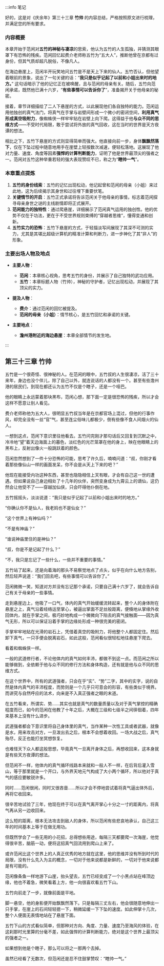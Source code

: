 :::info 笔记

好的，这是对《庆余年》第三十三章 **竹帅** 的内容总结，严格按照原文进行梳理，并满足您的所有要求。

### 内容概要

本章开始于范闲对**五竹的神秘与凄凉**的思索，他认为五竹的人生孤独，并猜测其眼罩下有恐怖的残疾。范闲回忆起费介老师称五竹为“五大人”，推断他曾在京都有过身份，但其气质却超凡脱俗，不像凡人。

在海边悬崖上，范闲半开玩笑地问五竹是不是天上下来的仙人。五竹否认，但他望着眼前的景象，说出了一句关键的话：“**我只是似乎记起了以前和小姐出来时的地方。**” 这句话暗示了他的记忆正在被唤醒，且与范闲的母亲有关。随后，五竹向范闲承诺，既然他已满十六岁，“**有些事情可以告诉你了**”，准备揭开关于他母亲的秘密。

接着，章节详细描绘了二人下悬崖的方式，以此展现他们各自独特的能力。范闲运用他独创的真气法门，将真气在手掌与岩壁间形成一个微小的密闭空间，**利用真气形成真空吸附力**，像蜘蛛侠一样牢牢贴在岩壁上向下爬。这得益于他**与众不同的思维方式**——不受时代局限，敢于尝试将外放的真气回收，这在当时的世界是天方夜谭的想法。

相比之下，五竹下悬崖的方式则显得简单而强大。他直接向前一步，身体**飘飘然落下**，仅在下坠过程中随意地用手在崖壁上轻按数次减速，便轻松落地。这展现了他对力量、速度、角度等因素**强悍的计算判断能力**，证明了他是世界最顶尖的强者之一。范闲对五竹这种举重若轻的强大表现赞叹不已，称之为“**瞎帅一气**”。

### 本章重点提炼

1.  **五竹的身份线索**：五竹的记忆出现松动，他记起曾和范闲的母亲（小姐）来过此地，这为后续揭示其身世和过往埋下重要伏笔。
2.  **关键情节的开启**：五竹正式承诺将告诉范闲关于他母亲的事情，标志着范闲探寻母亲身世之谜的主线剧情即将正式展开。
3.  **范闲能力的独特性**：通过爬悬崖，详细展示了范闲真气运用的独创性。他的优势不仅在于功法，更在于不受世界规则束缚的“穿越者思维”，懂得变通和创新。
4.  **五竹实力的恐怖**：五竹下悬崖的方式，于轻描淡写间展现了其深不可测的实力，尤其是其堪比超级计算机的精准计算和判断力，进一步神化了其“非人”的形象。

### 主要出场人物及地点

*   **主要人物**：
    *   **范闲**：本章核心视角，思考五竹的身份，并展示了自己独特的武功应用。
    *   **五竹**：本章标题人物（竹帅），神秘的守护者，记忆出现松动，并展现了其顶尖的实力。

*   **提及人物**：
    *   **费介**：通过范闲的回忆被提及。
    *   **范闲的母亲（小姐）**：情节核心，是五竹回忆和承诺的关键。

*   **主要地点**：
    *   **澹州港附近的海边悬崖**：本章全部情节的发生地。

:::

## 第三十三章 **竹帅**

五竹是一个很奇怪、很神秘的人。在范闲的眼中，五竹叔的人生很凄凉，活了三十来年，身边也没个伴儿，除了自己以外，就连说话的人都没有一个。甚至有些澹州港的居民们，到现在都还认为五竹不仅是个瞎子，还是一个哑巴。

他的眼睛上永远蒙着那块黑布，范闲心想，那下面一定是很恐怖的残疾，所以才会这样不愿意让别人看见。

费介老师称他为五大人，很明显五竹叔当年是在京都官场上混过，但他的行事作风，却完全没有一丝“官”气，甚至连尘俗味儿都极少，倒有些像不食人间烟火的仙人。

一想到这点，范闲下意识里往他看去。五竹问完刚才那句话后又回复到沉默之中，冷冷地“望”着天边海面上的暮色，淡红色的光芒笼罩在他的身上，映在他眼睛上的黑布上，反射出像火一般跳跃着的颜色。

范闲忽然想到了一件十分恐怖的可能，思考了许久后，喃喃问道：“叔，你刚才看着那些像仙山一样的画面发呆，你不会是从天上下来的吧？”

他现在能接受内功这种东西，甚至也隐隐相信上天有眼，才会有自己这一世的遭遇。但如果说自己身边相处了十几年的伙伴，突然变身成为九霄云上的谪仙，这仍然会让他受不了——穿越加仙侠，只会吓得他仆倒在地。

五竹摇摇头，淡淡说道：“我只是似乎记起了以前和小姐出来时的地方。”

“你确认你不是仙人，我老妈也不是仙女？”

“这个世界上有神仙吗？”

“不是有神庙？”

“谁说神庙里住的是神仙？”

“叔，你是不是记起了什么？”

“不，我只是忘记了一些什么，一些并不重要的事情。”

五竹站了起来，还是向着海的那头不易察觉地点了点头，似乎在向什么地方告别，然后轻声说道：“我们回去吧，有些事情可以告诉你了。”

范闲微微一笑，知道对方并没有忘记那个承诺，只要自己满十六岁了，就会告诉自己有关于母亲的一些事情。

走到悬崖边上，他吸了一口气，体内的真气开始缓缓流转起来，整个人的身体附在悬崖之上，真气沿着经络运至掌心，被逼出掌面不足丝般距离，便倏地从掌缘外收回体内，就在手掌之间，极巧妙地构成一个微微向下陷去的真气接触面——因为真气无形，所以可以保证沿着手掌的边缘处形成一种很完美的密闭。

手掌牢牢地贴在光滑的岩石上，凭借着真空的吸附力，将他整个人都固定住。然后卸下真气，一只手便会脱离岩石，如此这般，范闲看似很轻松地往悬崖下爬去。

看着和蜘蛛侠一样。

一般的武道修行者，不论他体内的真气如何丰沛，都做不到这一点。而范闲之所以能够做到，全依赖于他与众不同的修行方法和身体构造，还有就是他与众不同的思维方式。

在这个世界中，所有的武道强者，只会在乎“实”、“势”二字，其中的实字，说的自然是体内真气的丰沛程度，而势则是一个几乎只可意会的形容，有些类似于境界。而讲究与自然呼应的法术，向来是不入真正强者之眼的末道。

在五竹看来，所谓实、势……其实也就是真气的数量质量以及对于真气掌控的精确程度而已，如今的范闲在他教了十年之后，大概在三级和七级半之间徘徊着，四年来基本上没有什么进步。

武道强者都会下意识里将自己身体里的真气，当作某种一次性工具或者武器，就像是水，用来攻击对方，一旦泼出去之后，根本不会想着收回。一场大战之后，真气殆尽，反正也能打坐冥想恢复。

也难怪天下众人都这般思想，毕竟真气一旦离开身体之后，再想收回来，这本身就是有些天方夜谭的想法。

但范闲不一样，他体内的真气循环线路本来就和一般人不一样，在后背后灌入雪山，等于那里就是一个开口，与外界天地元气构成了大小两个循环，所以他对于真气的感应要敏锐许多。

同时……范闲很闲，同时又很吝啬……所以才会不停地尝试着将真气逼出体外后，再将它收回来。

很辛苦地试验了三年，他现在终于可以在真气离开掌心十分之一寸的距离内，将真气再从另一边收回来。

这么短的距离，根本无法攻击到敌人的身体，所以范闲有些悲哀地承认，自己这三年的时间基本上等于在做无用功。

但既然学会了一些无用的小花招，总得想些用途，每隔三天都要爬一次海崖，他觉得很辛苦，脑筋一动，便将这招真气回流用到爬山上来了。

或许范闲比这个世界上的人真正优秀的地方就在这里，他的思维并没有所到时代的局限，没有什么先入为主的概念，一切对于他来说都是新鲜的，一切对于他来说都是有可能的。

范闲像条鱼一样地游下山崖，抬头望去，五竹已经变成了一个小黑点站在峰顶边缘，他也不着急，微笑看着上方，他一向很喜欢看五竹下山。

五竹向前走了一步，就像前面是平地。

脚一悬空，他的身影便开始飘飘然落下。只是每隔三丈左右，他会很随意地伸出一只手掌，在崖上的石间轻轻摁一下，稍微延缓一下下坠的速度。如此伸掌十几次，整个人便面无表情地站在了悬崖下面。

五竹下山的方式看似简单，但那种对方向、角度、力量、速度乃至海风的体验，在这刹那时光里算的分毫不差，如此强悍的计算判断能力，绝对是这个世界上最顶尖的强者之一。

如果想到他是个瞎子，那么可以将之一那两个去掉。

虽然已经看了无数次，但范闲还是忍不住鼓掌赞叹：“瞎帅一气。”

